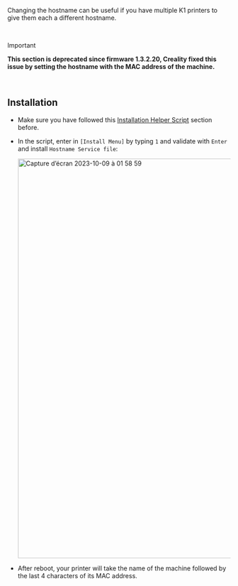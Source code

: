 Changing the hostname can be useful if you have multiple K1 printers to give them each a different hostname.

<br />

> [!IMPORTANT]
> **This section is deprecated since firmware 1.3.2.20, Creality fixed this issue by setting the hostname with the MAC address of the machine.**

<br />

## Installation

- Make sure you have followed this [Installation Helper Script](https://github.com/Guilouz/Creality-K1-and-K1-Max/wiki/Installation-Helper-Script) section before.

- In the script, enter in `[Install Menu]` by typing `1` and validate with `Enter` and install `Hostname Service file`:

  <img width="900" alt="Capture d’écran 2023-10-09 à 01 58 59" src="https://github.com/Guilouz/Creality-K1-and-K1-Max/assets/12702322/bac35dd7-6a81-4ada-a711-6f6d2b2c566d">

- After reboot, your printer will take the name of the machine followed by the last 4 characters of its MAC address.

<br />
